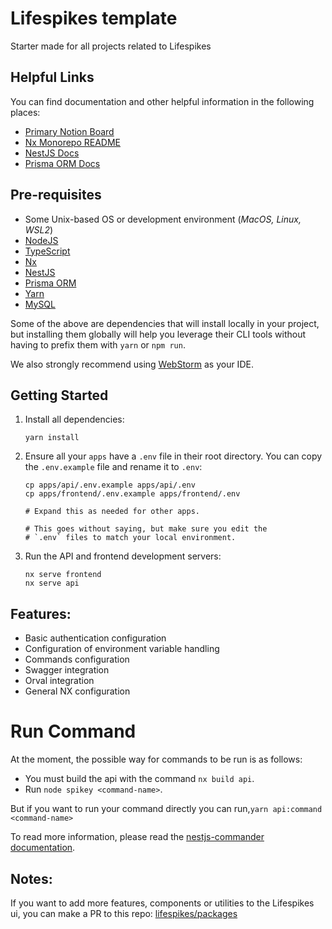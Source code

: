 # Lifespikes template

Starter made for all projects related to Lifespikes

## Helpful Links

You can find documentation and other helpful information in the following places:

- [Primary Notion Board](https://www.notion.so/Project-Saz-n-1b737a16353f4c90a90d89ac1997591a?pvs=4)
- [Nx Monorepo README](./docs/nx-monorepo.md)
- [NestJS Docs](https://docs.nestjs.com/)
- [Prisma ORM Docs](https://www.prisma.io/docs/)

## Pre-requisites

- Some Unix-based OS or development environment (_MacOS, Linux, WSL2_)
- [NodeJS](https://nodejs.org/en/)
- [TypeScript](https://www.typescriptlang.org/)
- [Nx](https://nx.dev/)
- [NestJS](https://nestjs.com/)
- [Prisma ORM](https://www.prisma.io/)
- [Yarn](https://yarnpkg.com/)
- [MySQL](https://www.mysql.com/)

Some of the above are dependencies that will install locally in your project, but installing them globally
will help you leverage their CLI tools without having to prefix them with `yarn` or `npm run`.

We also strongly recommend using [WebStorm](https://www.jetbrains.com/webstorm/) as your IDE.

## Getting Started

1. Install all dependencies:

   ```shell
   yarn install
   ```

2. Ensure all your `apps` have a `.env` file in their root directory. You can copy the `.env.example` file and rename it to `.env`:

   ```shell
   cp apps/api/.env.example apps/api/.env
   cp apps/frontend/.env.example apps/frontend/.env

   # Expand this as needed for other apps.

   # This goes without saying, but make sure you edit the
   # `.env` files to match your local environment.
   ```

3. Run the API and frontend development servers:
   ```shell
   nx serve frontend
   nx serve api
   ```

## Features:

- Basic authentication configuration
- Configuration of environment variable handling
- Commands configuration
- Swagger integration
- Orval integration
- General NX configuration

# Run Command

At the moment, the possible way for commands to be run is as follows:

- You must build the api with the command `nx build api`.
- Run `node spikey <command-name>`.

But if you want to run your command directly you can run,`yarn api:command <command-name>`

To read more information, please read the [nestjs-commander documentation](https://docs.nestjs.com/recipes/nest-commander).


## Notes:

If you want to add more features, components or utilities to the Lifespikes ui, you can make a PR to this repo: [lifespikes/packages](https://github.com/lifespikes/packages)
